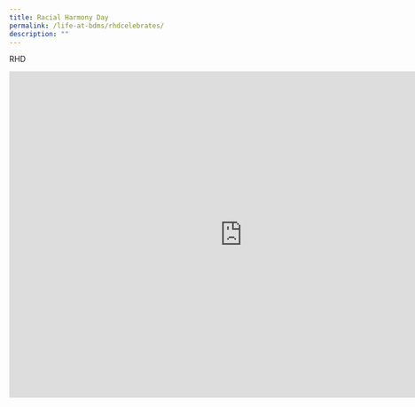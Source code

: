 ```yaml
---
title: Racial Harmony Day
permalink: /life-at-bdms/rhdcelebrates/
description: ""
---
```

RHD


<iframe allowfullscreen="true" height="589" width="840" frameborder="0" src="https://docs.google.com/presentation/d/e/2PACX-1vSsWXS1KuWGYTjBvbFneLNhd_LUwSyeLhQNpwngHglRIGd5BJL48_f7RP-DTCOsDqj0l9OyX9hXsnmg/embed?start=true&amp;loop=true&amp;delayms=3000"></iframe>